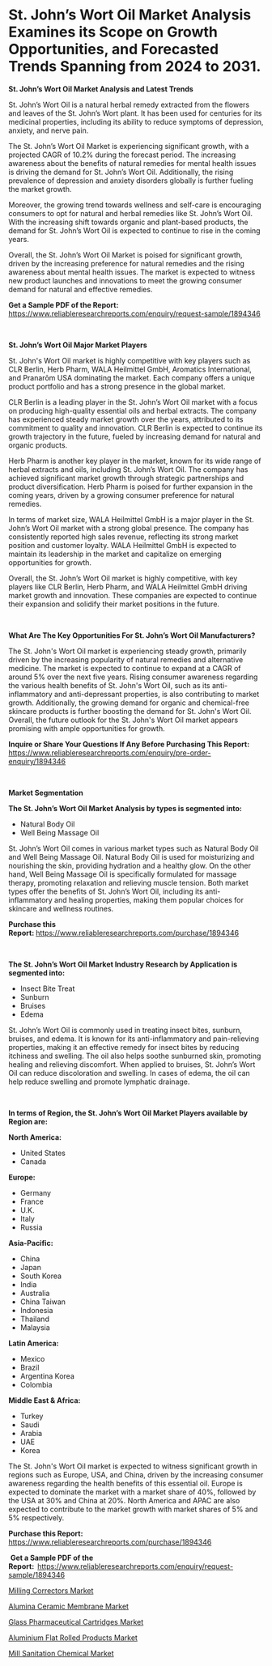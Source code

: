 <p><h1>St. John’s Wort Oil Market Analysis Examines its Scope on Growth Opportunities, and Forecasted Trends Spanning from 2024 to 2031.</h1></p><p><strong>St. John’s Wort Oil Market Analysis and Latest Trends</strong></p>
<p><p>St. John’s Wort Oil is a natural herbal remedy extracted from the flowers and leaves of the St. John’s Wort plant. It has been used for centuries for its medicinal properties, including its ability to reduce symptoms of depression, anxiety, and nerve pain.</p><p>The St. John’s Wort Oil Market is experiencing significant growth, with a projected CAGR of 10.2% during the forecast period. The increasing awareness about the benefits of natural remedies for mental health issues is driving the demand for St. John’s Wort Oil. Additionally, the rising prevalence of depression and anxiety disorders globally is further fueling the market growth.</p><p>Moreover, the growing trend towards wellness and self-care is encouraging consumers to opt for natural and herbal remedies like St. John’s Wort Oil. With the increasing shift towards organic and plant-based products, the demand for St. John’s Wort Oil is expected to continue to rise in the coming years.</p><p>Overall, the St. John’s Wort Oil Market is poised for significant growth, driven by the increasing preference for natural remedies and the rising awareness about mental health issues. The market is expected to witness new product launches and innovations to meet the growing consumer demand for natural and effective remedies.</p></p>
<p><strong>Get a Sample PDF of the Report:&nbsp;</strong> <a href="https://www.reliableresearchreports.com/enquiry/request-sample/1894346">https://www.reliableresearchreports.com/enquiry/request-sample/1894346</a></p>
<p>&nbsp;</p>
<p><strong>St. John’s Wort Oil Major Market Players</strong></p>
<p><p>St. John's Wort Oil market is highly competitive with key players such as CLR Berlin, Herb Pharm, WALA Heilmittel GmbH, Aromatics International, and Pranarōm USA dominating the market. Each company offers a unique product portfolio and has a strong presence in the global market.</p><p>CLR Berlin is a leading player in the St. John’s Wort Oil market with a focus on producing high-quality essential oils and herbal extracts. The company has experienced steady market growth over the years, attributed to its commitment to quality and innovation. CLR Berlin is expected to continue its growth trajectory in the future, fueled by increasing demand for natural and organic products.</p><p>Herb Pharm is another key player in the market, known for its wide range of herbal extracts and oils, including St. John’s Wort Oil. The company has achieved significant market growth through strategic partnerships and product diversification. Herb Pharm is poised for further expansion in the coming years, driven by a growing consumer preference for natural remedies.</p><p>In terms of market size, WALA Heilmittel GmbH is a major player in the St. John’s Wort Oil market with a strong global presence. The company has consistently reported high sales revenue, reflecting its strong market position and customer loyalty. WALA Heilmittel GmbH is expected to maintain its leadership in the market and capitalize on emerging opportunities for growth.</p><p>Overall, the St. John’s Wort Oil market is highly competitive, with key players like CLR Berlin, Herb Pharm, and WALA Heilmittel GmbH driving market growth and innovation. These companies are expected to continue their expansion and solidify their market positions in the future.</p></p>
<p>&nbsp;</p>
<p><strong>What Are The Key Opportunities For St. John’s Wort Oil Manufacturers?</strong></p>
<p><p>The St. John's Wort Oil market is experiencing steady growth, primarily driven by the increasing popularity of natural remedies and alternative medicine. The market is expected to continue to expand at a CAGR of around 5% over the next five years. Rising consumer awareness regarding the various health benefits of St. John's Wort Oil, such as its anti-inflammatory and anti-depressant properties, is also contributing to market growth. Additionally, the growing demand for organic and chemical-free skincare products is further boosting the demand for St. John's Wort Oil. Overall, the future outlook for the St. John's Wort Oil market appears promising with ample opportunities for growth.</p></p>
<p><strong>Inquire or Share Your Questions If Any Before Purchasing This Report:</strong> <a href="https://www.reliableresearchreports.com/enquiry/pre-order-enquiry/1894346">https://www.reliableresearchreports.com/enquiry/pre-order-enquiry/1894346</a></p>
<p>&nbsp;</p>
<p><strong>Market Segmentation</strong></p>
<p><strong>The St. John’s Wort Oil Market Analysis by types is segmented into:</strong></p>
<p><ul><li>Natural Body Oil</li><li>Well Being Massage Oil</li></ul></p>
<p><p>St. John’s Wort Oil comes in various market types such as Natural Body Oil and Well Being Massage Oil. Natural Body Oil is used for moisturizing and nourishing the skin, providing hydration and a healthy glow. On the other hand, Well Being Massage Oil is specifically formulated for massage therapy, promoting relaxation and relieving muscle tension. Both market types offer the benefits of St. John’s Wort Oil, including its anti-inflammatory and healing properties, making them popular choices for skincare and wellness routines.</p></p>
<p><strong>Purchase this Report:&nbsp;</strong><a href="https://www.reliableresearchreports.com/purchase/1894346">https://www.reliableresearchreports.com/purchase/1894346</a></p>
<p>&nbsp;</p>
<p><strong>The St. John’s Wort Oil Market Industry Research by Application is segmented into:</strong></p>
<p><ul><li>Insect Bite Treat</li><li>Sunburn</li><li>Bruises</li><li>Edema</li></ul></p>
<p><p>St. John’s Wort Oil is commonly used in treating insect bites, sunburn, bruises, and edema. It is known for its anti-inflammatory and pain-relieving properties, making it an effective remedy for insect bites by reducing itchiness and swelling. The oil also helps soothe sunburned skin, promoting healing and relieving discomfort. When applied to bruises, St. John’s Wort Oil can reduce discoloration and swelling. In cases of edema, the oil can help reduce swelling and promote lymphatic drainage.</p></p>
<p>&nbsp;</p>
<p><strong>In terms of Region, the St. John’s Wort Oil Market Players available by Region are:</strong></p>
<p>
    <p> <strong> North America: </strong>
        <ul>
            <li>United States</li>
            <li>Canada</li>
        </ul>
        </p> 
    <p> <strong> Europe: </strong>
        <ul>
            <li>Germany</li>
            <li>France</li>
            <li>U.K.</li>
            <li>Italy</li>
            <li>Russia</li>
        </ul>
        </p> 
    <p> <strong> Asia-Pacific: </strong>
        <ul>
            <li>China</li>
            <li>Japan</li>
            <li>South Korea</li>
            <li>India</li>
            <li>Australia</li>
            <li>China Taiwan</li>
            <li>Indonesia</li>
            <li>Thailand</li>
            <li>Malaysia</li>
        </ul>
        </p> 
    <p> <strong> Latin America: </strong>
        <ul>
            <li>Mexico</li>
            <li>Brazil</li>
            <li>Argentina Korea</li>
            <li>Colombia</li>
        </ul>
        </p> 
    <p> <strong> Middle East & Africa: </strong>
        <ul>
            <li>Turkey</li>
            <li>Saudi</li>
            <li>Arabia</li>
            <li>UAE</li>
            <li>Korea</li>
        </ul>
    </p>
    </p>
<p><p>The St. John's Wort Oil market is expected to witness significant growth in regions such as Europe, USA, and China, driven by the increasing consumer awareness regarding the health benefits of this essential oil. Europe is expected to dominate the market with a market share of 40%, followed by the USA at 30% and China at 20%. North America and APAC are also expected to contribute to the market growth with market shares of 5% and 5% respectively.</p></p>
<p><strong>Purchase this Report: </strong><a href="https://www.reliableresearchreports.com/purchase/1894346">https://www.reliableresearchreports.com/purchase/1894346</a></p>
<p>&nbsp;<strong>Get a Sample PDF of the Report:&nbsp;&nbsp;</strong><a href="https://www.reliableresearchreports.com/enquiry/request-sample/1894346">https://www.reliableresearchreports.com/enquiry/request-sample/1894346</a></p>
<p><strong></strong></p>
<p><p><a href="https://extreme-scabiosa-c81.notion.site/Milling-Correctors-Market-Size-and-Examines-its-Market-Scope-with-a-Primary-Focus-on-Growth-Opport-74589714afbd4186b3b708bc50de980a">Milling Correctors Market</a></p><p><a href="https://view.publitas.com/reportprime-1/alumina-ceramic-membrane-market-challenges-opportunities-and-growth-drivers-and-major-market-players-forecasted-for-period-from-2024-2031/">Alumina Ceramic Membrane Market</a></p><p><a href="https://metal-farmhouse-e95.notion.site/Glass-Pharmaceutical-Cartridges-Market-Research-Report-Unlocks-Analysis-on-the-Market-Financial-Stat-bdb0fadf5a95470ca01be1c1aa22268e">Glass Pharmaceutical Cartridges Market</a></p><p><a href="https://view.publitas.com/reportprime-1/insights-into-aluminium-flat-rolled-products-market-size-analysing-market-share-trends-and-growth-from-2024-to-2031/">Aluminium Flat Rolled Products Market</a></p><p><a href="https://summer-dogwood-3e9.notion.site/Mill-Sanitation-Chemical-Market-Challenges-Opportunities-and-Growth-Drivers-and-Major-Market-Play-3d77104600a54a22af36008329caaf54">Mill Sanitation Chemical Market</a></p></p>